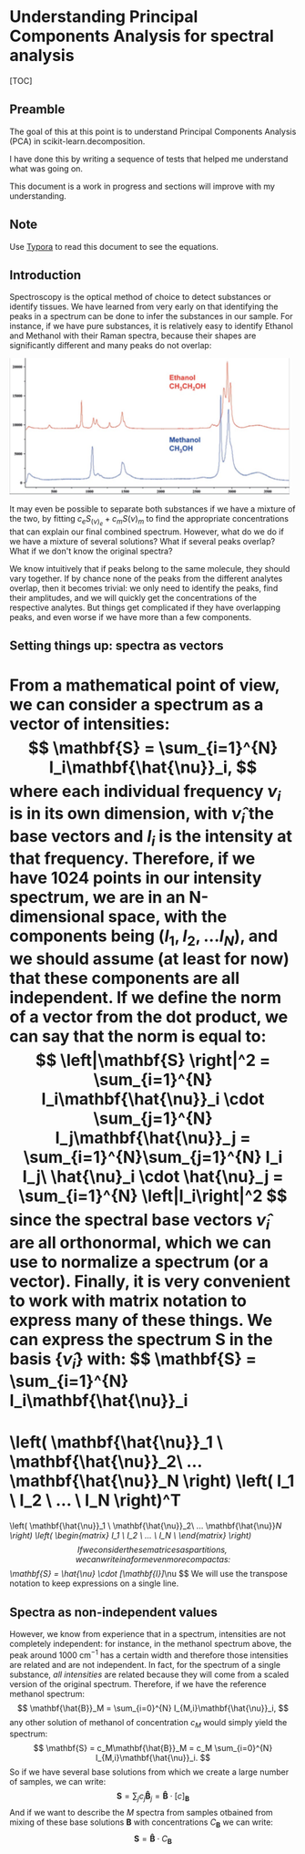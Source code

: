 #  Understanding Principal Components Analysis for spectral analysis



[TOC]

## Preamble

The goal of this at this point is to understand Principal Components Analysis (PCA) in scikit-learn.decomposition.

I have done this by writing a sequence of tests that helped me understand what was going on.

This document is a work in progress and sections will improve with my understanding.



## Note

Use [Typora](http://typora.io) to read this document to see the equations.

## Introduction

Spectroscopy is the optical method of choice to detect substances or identify tissues.  We have learned from very early on that identifying the peaks in a spectrum can be done to infer the substances in our sample. For instance, if we have pure substances, it is relatively easy to identify Ethanol and Methanol with their Raman spectra, because their shapes are significantly different and many peaks do not overlap:

<img src="README.assets/csm_fig_3_Raman_spectra_of_ethanol_and_methanol_dabf593771.png" alt="What is Raman Spectroscopy? - HORIBA" style="zoom:48%;" />

It may even be possible to separate both substances if we have a mixture of the two, by fitting $c_e S_(\nu)_{e} + c_m S(\nu)_{m}$ to find the appropriate concentrations that can explain our final combined spectrum. However, what do we do if we have a mixture of several solutions? What if several peaks overlap? What if we don't know the original spectra? 

We know intuitively that if peaks belong to the same molecule, they should vary together.  If by chance none of the peaks from the different analytes overlap, then it becomes trivial: we only need to identify the peaks, find their amplitudes, and we will quickly get the concentrations of the respective analytes. But things get complicated if they have overlapping peaks, and even worse if we have more than a few components.  

## Setting things up: spectra as vectors

From a mathematical point of view, we can consider a spectrum as a **vector** of intensities:
$$
\mathbf{S} = \sum_{i=1}^{N} I_i\mathbf{\hat{\nu}}_i,
$$
where each individual frequency $\nu_i$ is in its own dimension, with $\hat{\nu}_i$ the base vectors and $I_i$ is the intensity at that frequency.  Therefore, if we have 1024 points in our intensity spectrum, we are in an N-dimensional space, with the components being $(I_1,I_2,...I_N)$, and we should assume (at least for now) that these components are all independent. If we define the norm of a vector from the dot product, we can say that the norm is equal to:
$$
\left|\mathbf{S} \right|^2 = \sum_{i=1}^{N} I_i\mathbf{\hat{\nu}}_i \cdot \sum_{j=1}^{N} I_j\mathbf{\hat{\nu}}_j = \sum_{i=1}^{N}\sum_{j=1}^{N} I_i I_j\ \hat{\nu}_i \cdot \hat{\nu}_j = \sum_{i=1}^{N} \left|I_i\right|^2
$$
since the spectral base vectors $\hat{\nu}_i$ are all orthonormal, which we can use to normalize a spectrum (or a vector). Finally, it is very convenient to work with matrix notation to express many of these things.  We can express the spectrum $\mathbf{S}$ in the basis $\left\{ \hat{\nu}_i \right\}$ with:
$$
\mathbf{S} = \sum_{i=1}^{N} I_i\mathbf{\hat{\nu}}_i 
=
\left( \mathbf{\hat{\nu}}_1 \ \mathbf{\hat{\nu}}_2\  ...  \mathbf{\hat{\nu}}_N \right)
\left( I_1 \ I_2 \ ... \ I_N \right)^T
=
\left( \mathbf{\hat{\nu}}_1 \ \mathbf{\hat{\nu}}_2\  ...  \mathbf{\hat{\nu}}_N \right)
\left( 
\begin{matrix}
I_1 \\
I_2 \\
... \\
I_N \\
\end{matrix}
\right)
$$
If we consider these matrices as partitions, we can write in a form even more compact as:
$$
\mathbf{S} = \hat{\nu} \cdot [\mathbf{I}]_\nu
$$
We will use the transpose notation to keep expressions on a single line.



## Spectra as non-independent values

However, we know from experience that in a spectrum, intensities are not completely independent: for instance, in the methanol spectrum above, the peak around 1000 cm$^{-1}$ has a certain width and therefore those intensities are related and are not independent. In fact, for the spectrum of a single substance, *all intensities* are related because they will come from a scaled version of the original spectrum. Therefore, if we have the reference methanol spectrum:
$$
\mathbf{\hat{B}}_M = \sum_{i=0}^{N} I_{M,i}\mathbf{\hat{\nu}}_i,
$$
any other solution of methanol of concentration $c_M$ would simply yield the spectrum:
$$
\mathbf{S} = c_M\mathbf{\hat{B}}_M = c_M \sum_{i=0}^{N} I_{M,i}\mathbf{\hat{\nu}}_i.
$$
So if we have several base solutions from which we create a large number of samples, we can write:
$$
\mathbf{S} = \sum_j c_j\mathbf{\hat{B}}_j = \mathbf{\hat{B}} \cdot [ c ]_\mathbf{B}
$$
And if we want to describe the $M$ spectra from samples otbained from mixing of these base solutions $\mathbf{B}$ with concentrations $C_\mathbf{B}$ we can write:
$$
\mathbf{S} = \mathbf{\hat{B}} \cdot C_\mathbf{B}
$$




